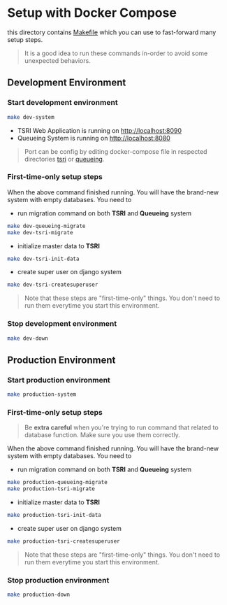 # Setup with Docker Compose
this directory contains [Makefile](Makefile) which you can use to fast-forward many setup steps.
> It is a good idea to run these commands in-order to avoid some unexpected behaviors.
## Development Environment
### Start development environment
```bash
make dev-system
```
- TSRI Web Application is running on [http://localhost:8090](http://localhost:8090)
- Queueing System is running on [http://localhost:8080](http://localhost:8080)
> Port can be config by editing docker-compose file 
in respected directories [tsri](tsri) or [queueing](queueing).
### First-time-only setup steps
When the above command finished running.
You will have the brand-new system with empty databases. You need to
- run migration command on both **TSRI** and **Queueing** system
```bash
make dev-queueing-migrate
make dev-tsri-migrate
```
- initialize master data to **TSRI**
```bash
make dev-tsri-init-data
```
- create super user on django system
```bash
make dev-tsri-createsuperuser
```
> Note that these steps are "first-time-only" things. 
  You don't need to run them everytime you start this environment.
### Stop development environment
```bash
make dev-down
```
## Production Environment
### Start production environment
```bash
make production-system
```
### First-time-only setup steps
> Be **extra careful** when you're trying to run command that related to database function. 
>Make sure you use them correctly. 

When the above command finished running.
You will have the brand-new system with empty databases. You need to
- run migration command on both **TSRI** and **Queueing** system
```bash
make production-queueing-migrate
make production-tsri-migrate
```
- initialize master data to **TSRI**
```bash
make production-tsri-init-data
```
- create super user on django system
```bash
make production-tsri-createsuperuser
```
> Note that these steps are "first-time-only" things. 
  You don't need to run them everytime you start this environment.
### Stop production environment
```bash
make production-down
```
